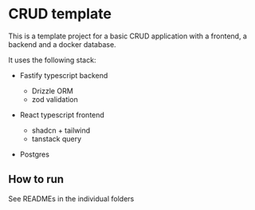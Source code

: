# CRUD template

This is a template project for a basic CRUD application with a frontend, a backend and a docker database.

It uses the following stack:
* Fastify typescript backend
  * Drizzle ORM
  * zod validation

* React typescript frontend
  * shadcn + tailwind
  * tanstack query

* Postgres


## How to run

See READMEs in the individual folders